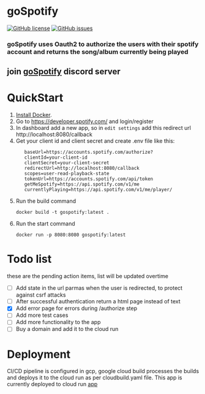 # goSpotify
[![GitHub license](https://img.shields.io/github/license/chaithanyaMarripati/goSpotify)](https://github.com/chaithanyaMarripati/goSpotify/blob/main/LICENSE)
[![GitHub issues](https://img.shields.io/github/issues/chaithanyaMarripati/goSpotify)](https://github.com/chaithanyaMarripati/goSpotify/issues)
### goSpotify uses Oauth2 to authorize the users with their spotify account and returns the song/album currently being played

## join [goSpotify](https://discord.gg/vQUaPhbp) discord server

# QuickStart
1. [Install Docker](https://docs.docker.com/engine/install/).
2. Go to https://developer.spotify.com/ and login/register
3. In dashboard add a new app, so in `edit settings` add this redirect url http://localhost:8080/callback
4. Get your client id and client secret and create .env file like this: 
   ```
      baseUrl=https://accounts.spotify.com/authorize?
      clientId=your-client-id
      clientSecret=your-client-secret
      redirectUrl=http://localhost:8080/callback
      scopes=user-read-playback-state
      tokenUrl=https://accounts.spotify.com/api/token
      getMeSpotify=https://api.spotify.com/v1/me
      currentlyPlaying=https://api.spotify.com/v1/me/player/
   ```
5. Run the build command
   ```
   docker build -t gospotify:latest .
   ```  
6. Run the start command
   ```
   docker run -p 8080:8080 gospotify:latest
   ```


# Todo list 
these are the pending action items, list will be updated overtime
- [ ] Add state in the url parmas when the user is redirected, to protect against csrf attacks
- [ ] After successful authentication return a html page instead of text
- [x] Add error page for errors during /authorize step 
- [ ] Add more test cases
- [ ] Add more functionality to the app
- [ ] Buy a domain and add it to the cloud run

# Deployment
CI/CD pipeline is configured in gcp, google cloud build processes the builds and deploys it to the cloud run as per cloudbuild.yaml file.
This app is currently deployed to cloud run
[app](https://gospotify-sjskww6rpa-el.a.run.app/)
